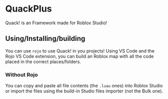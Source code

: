 # QuackPlus
Quack! is an Framework made for Roblox Studio!

## Using/Installing/building
You can use `rojo` to use Quack! in you projects!
Using VS Code and the Rojo VS Code extension, you can build an Roblox map with all the code placed in the correct places/folders.

### Without Rojo
You can copy and paste all file contents (the `.luau` ones) into Roblox Studio or import the files using the build-in Studio files importer (not the Bulk one).